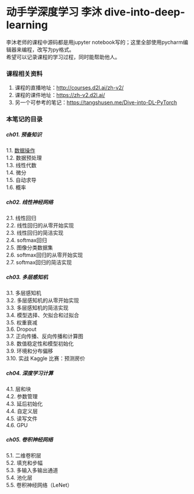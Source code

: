 # 动手学深度学习 李沐 dive-into-deep-learning

李沐老师的课程中源码都是用jupyter notebook写的；这里全部使用pycharm编辑器来编程，改写为py格式。  
希望可以记录课程的学习过程，同时能帮助他人。

### 课程相关资料
1. 课程的直播地址：http://courses.d2l.ai/zh-v2/
2. 课程的课件地址：https://zh-v2.d2l.ai/
3. 另一个可参考的笔记：https://tangshusen.me/Dive-into-DL-PyTorch

### 本笔记的目录
##### ch01. 预备知识  
1.1. [数据操作](https://github.com/Miraclelucy/dive-into-deep-learning/blob/main/ch01/01-ndarray.py)  
1.2. 数据预处理  
1.3. 线性代数  
1.4. 微分  
1.5. 自动求导  
1.6. 概率  
##### ch02. 线性神经网络  
2.1. 线性回归  
2.2. 线性回归的从零开始实现  
2.3. 线性回归的简洁实现  
2.4. softmax回归  
2.5. 图像分类数据集  
2.6. softmax回归的从零开始实现  
2.7. softmax回归的简洁实现  
##### ch03. 多层感知机  
3.1. 多层感知机  
3.2. 多层感知机的从零开始实现  
3.3. 多层感知机的简洁实现  
3.4. 模型选择、欠拟合和过拟合  
3.5. 权重衰减  
3.6. Dropout  
3.7. 正向传播、反向传播和计算图  
3.8. 数值稳定性和模型初始化  
3.9. 环境和分布偏移  
3.10. 实战 Kaggle 比赛：预测房价  
##### ch04. 深度学习计算  
4.1. 层和块  
4.2. 参数管理  
4.3. 延后初始化  
4.4. 自定义层  
4.5. 读写文件  
4.6. GPU  
##### ch05. 卷积神经网络  
5.1. 二维卷积层  
5.2. 填充和步幅  
5.3. 多输入多输出通道  
5.4. 池化层  
5.5. 卷积神经网络（LeNet）  
